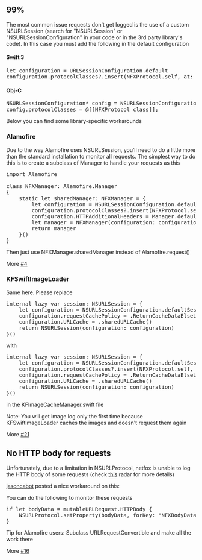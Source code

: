 ## 99%

The most common issue requests don't get logged is the use of a custom NSURLSession (search for "NSURLSession" or "NSURLSessionConfiguration" in your code or in the 3rd party library's code).
In this case you must add the following in the default configuration

#### Swift 3
<pre>
let configuration = URLSessionConfiguration.default
configuration.protocolClasses?.insert(NFXProtocol.self, at: 0)
</pre>

#### Obj-C
<pre>
NSURLSessionConfiguration* config = NSURLSessionConfiguration.defaultSessionConfiguration;
config.protocolClasses = @[[NFXProtocol class]];
</pre>

Below you can find some library-specific workarounds

### Alamofire

Due to the way Alamofire uses NSURLSession, you’ll need to do a little more than the standard installation to monitor all requests. The simplest way to do this is to create a subclass of Manager to handle your requests as this

<pre>
import Alamofire

class NFXManager: Alamofire.Manager
{
    static let sharedManager: NFXManager = {
        let configuration = NSURLSessionConfiguration.defaultSessionConfiguration()
        configuration.protocolClasses?.insert(NFXProtocol.self, atIndex: 0)
        configuration.HTTPAdditionalHeaders = Manager.defaultHTTPHeaders
        let manager = NFXManager(configuration: configuration)
        return manager
    }()
}
</pre>

Then just use NFXManager.sharedManager instead of Alamofire.request()

More [#4](https://github.com/kasketis/netfox/issues/4)

### KFSwiftImageLoader

Same here. Please replace

<pre>
internal lazy var session: NSURLSession = {
    let configuration = NSURLSessionConfiguration.defaultSessionConfiguration()
    configuration.requestCachePolicy = .ReturnCacheDataElseLoad
    configuration.URLCache = .sharedURLCache()
    return NSURLSession(configuration: configuration)
}()
</pre>

with

<pre>
internal lazy var session: NSURLSession = {
    let configuration = NSURLSessionConfiguration.defaultSessionConfiguration()
    configuration.protocolClasses?.insert(NFXProtocol.self, atIndex: 0) //added line
    configuration.requestCachePolicy = .ReturnCacheDataElseLoad
    configuration.URLCache = .sharedURLCache()
    return NSURLSession(configuration: configuration)
}()
</pre>

in the KFImageCacheManager.swift file

Note: You will get image log only the first time because KFSwiftImageLoader caches the images and doesn't request them again

More [#21](https://github.com/kasketis/netfox/issues/21)

## No HTTP body for requests

Unfortunately, due to a limitation in NSURLProtocol, netfox is unable to log the HTTP body of some requests (check [this](http://openradar.appspot.com/15993891) radar for more details)

[jasoncabot](https://github.com/jasoncabot) posted a nice workaround on this:

You can do the following to monitor these requests
<pre>
if let bodyData = mutableURLRequest.HTTPBody {
    NSURLProtocol.setProperty(bodyData, forKey: "NFXBodyData", inRequest: mutableURLRequest)
}
</pre>

Tip for Alamofire users: Subclass URLRequestConvertible and make all the work there

More [#16](https://github.com/kasketis/netfox/issues/16)
